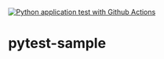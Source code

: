 [![Python application test with Github Actions](https://github.com/eriksoftwaredev/pytest-sample/actions/workflows/testing-ci.yml/badge.svg)](https://github.com/eriksoftwaredev/pytest-sample/actions/workflows/testing-ci.yml)
# pytest-sample
